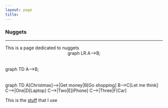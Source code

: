 ```yaml
---
layout: page
title:
---
```


<h3 id="nuggets">Nuggets</h3>
<hr />
This is a page dedicated to nuggets

<script async src="https://unpkg.com/mermaid@8.2.3/dist/mermaid.min.js"></script>

<center>
<div class="mermaid">
graph LR
  A-->B;
</div>
</center>  
<br><br>

<div class="mermaid">
graph TD
  A-->B;
</div>
<br><br>

<div class="mermaid">
graph TD
  A[Christmas]-->|Get money|B[Go shopping]
  B-->C[Let me think]
  C-->|One|D[Laptop]
  C-->|Two|E[iPhone]
  C-->|Three|F[Car]
</div>

This is the [stuff](mystuff.md) that I use
